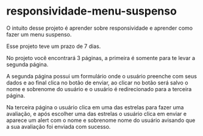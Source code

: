 # responsividade-menu-suspenso
O intuito desse projeto é aprender sobre responsividade e aprender como fazer um menu suspenso.

Esse projeto teve um prazo de 7 dias.

No projeto você encontrará 3 páginas, a primeira é somente para te levar a segunda página.

A segunda página possui um formulário onde o usuário preenche com seus dados e ao final clica no botão de enviar, ao clicar no botão
será salvo o nome e sobrenome do usuário e o usuário é redirecionado para a terceira página.

Na terceira página o usuário clica em uma das estrelas para fazer uma avaliação, e após escolher uma das estrelas o usuário clica em enviar
e aparece um alert com o nome e sobrenome nome do usuário avisando que a sua avaliação foi enviada com sucesso.
